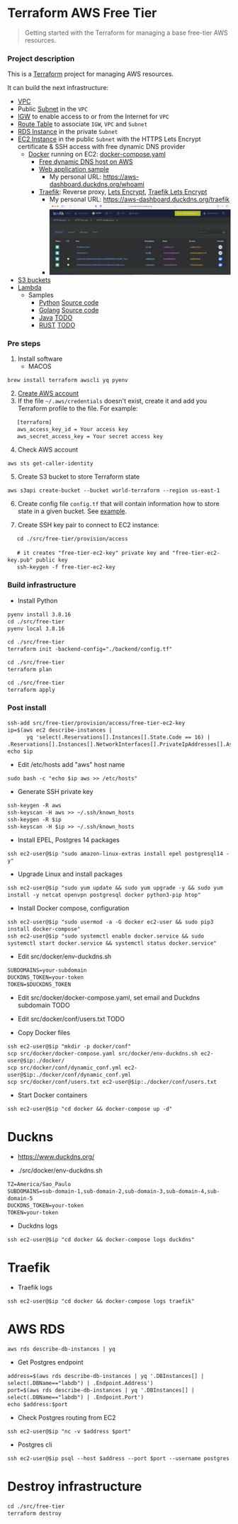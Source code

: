 # Terraform AWS Free Tier

> Getting started with the Terraform for managing a base free-tier AWS resources.

### Project description

This is a [Terraform](https://www.terraform.io/) project for managing AWS resources. 

It can build the next infrastructure:

   * [VPC](https://docs.aws.amazon.com/vpc/latest/userguide/what-is-amazon-vpc.html)
   * Public [Subnet](https://docs.aws.amazon.com/vpc/latest/userguide/working-with-vpcs.html#AddaSubnet) in the `VPC`
   * [IGW](https://docs.aws.amazon.com/vpc/latest/userguide/VPC_Internet_Gateway.html) to enable access to or from the Internet for `VPC`
   * [Route Table](https://docs.aws.amazon.com/vpc/latest/userguide/VPC_Route_Tables.html) to associate `IGW`, `VPC` and `Subnet`
   * [RDS Instance](https://docs.aws.amazon.com/AmazonRDS/latest/UserGuide/concepts.html) in the private `Subnet`
   * [EC2 Instance](https://docs.aws.amazon.com/AWSEC2/latest/UserGuide/concepts.html) in the public `Subnet` with the HTTPS Lets Encrypt certificate & SSH access with free dynamic DNS provider
      * [Docker](https://docs.docker.com/get-started/overview/) running on EC2: [docker-compose.yaml](./src/docker/docker-compose.yaml)
         * [Free dynamic DNS host on AWS](https://www.duckdns.org/)
         * [Web application sample](https://github.com/traefik/whoami)
            * My personal URL: https://aws-dashboard.duckdns.org/whoami
         * [Traefik](https://traefik.io/traefik/): Reverse proxy, [Lets Encrypt](https://letsencrypt.org/), [Traefik Lets Encrypt](https://doc.traefik.io/traefik/https/acme/)
            * My personal URL: https://aws-dashboard.duckdns.org/traefik
            * ![alt text](docs/aws-traefik.png "Traefik reverse proxy running on EC2")
   * [S3 buckets](https://docs.aws.amazon.com/AmazonS3/latest/userguide/Welcome.html) 
   * [Lambda](https://docs.aws.amazon.com/lambda/latest/dg/gettingstarted-concepts.html)
      * Samples
         * [Python](https://github.com/awsdocs/aws-lambda-developer-guide/tree/main/sample-apps/blank-python) [Source code](./src/free-tier/lambda/samples/python)
         * [Golang](https://github.com/awsdocs/aws-lambda-developer-guide/tree/main/sample-apps/blank-go) [Source code](./src/free-tier/lambda/samples/golang/blank-go/function)
         * [Java](https://github.com/awsdocs/aws-lambda-developer-guide/tree/main/sample-apps/blank-java) [TODO]()
         * [RUST](https://docs.aws.amazon.com/sdk-for-rust/latest/dg/lambda.html) [TODO]()

### Pre steps

1. Install software
   * MACOS 
 ```shell
brew install terraform awscli yq pyenv
```
2. [Create AWS account](https://amazon.com/aws)
3. If the file `~/.aws/credentials` doesn't exist, create it and add you Terraform profile to the file. For example:
```text
   [terraform]
   aws_access_key_id = Your access key
   aws_secret_access_key = Your secret access key 
```
4. Check AWS account
```shell
aws sts get-caller-identity
```
5. Create S3 bucket to store Terraform state
```shell
aws s3api create-bucket --bucket world-terraform --region us-east-1
```
6. Create config file `config.tf` that will contain information how to store state in a given bucket. See [example](./src/free-tier/backend/example.config.tf).

8. Create SSH key pair to connect to EC2 instance:
```shell
   cd ./src/free-tier/provision/access

   # it creates "free-tier-ec2-key" private key and "free-tier-ec2-key.pub" public key
   ssh-keygen -f free-tier-ec2-key
``` 
   
### Build infrastructure

   * Install Python
```shell
pyenv install 3.8.16
cd ./src/free-tier
pyenv local 3.8.16
```

```shell
cd ./src/free-tier
terraform init -backend-config="./backend/config.tf"
```

```shell
cd ./src/free-tier
terraform plan
```

```shell
cd ./src/free-tier
terraform apply
```

### Post install

```shell
ssh-add src/free-tier/provision/access/free-tier-ec2-key
ip=$(aws ec2 describe-instances | 
      yq 'select(.Reservations[].Instances[].State.Code == 16) | .Reservations[].Instances[].NetworkInterfaces[].PrivateIpAddresses[].Association.PublicIp')
echo $ip
```

   * Edit /etc/hosts add "aws" host name
```shell
sudo bash -c "echo $ip aws >> /etc/hosts"
```

   * Generate SSH private key
```shell
ssh-keygen -R aws  
ssh-keyscan -H aws >> ~/.ssh/known_hosts
ssh-keygen -R $ip
ssh-keyscan -H $ip >> ~/.ssh/known_hosts
```

   * Install EPEL, Postgres 14 packages
```shell
ssh ec2-user@$ip "sudo amazon-linux-extras install epel postgresql14 -y"
```

   * Upgrade Linux and install packages
```shell
ssh ec2-user@$ip "sudo yum update && sudo yum upgrade -y && sudo yum install -y netcat openvpn postgresql docker python3-pip htop"
```

   * Install Docker compose, configuration
```shell
ssh ec2-user@$ip "sudo usermod -a -G docker ec2-user && sudo pip3 install docker-compose"
ssh ec2-user@$ip "sudo systemctl enable docker.service && sudo systemctl start docker.service && systemctl status docker.service"
```

   * Edit src/docker/env-duckdns.sh
```text
SUBDOMAINS=your-subdomain
DUCKDNS_TOKEN=your-token
TOKEN=$DUCKDNS_TOKEN
``` 

   * Edit src/docker/docker-compose.yaml, set email and Duckdns subdomain TODO

   * Edit src/docker/conf/users.txt TODO

   * Copy Docker files
```shell
ssh ec2-user@$ip "mkdir -p docker/conf"
scp src/docker/docker-compose.yaml src/docker/env-duckdns.sh ec2-user@$ip:./docker/
scp src/docker/conf/dynamic_conf.yml ec2-user@$ip:./docker/conf/dynamic_conf.yml
scp src/docker/conf/users.txt ec2-user@$ip:./docker/conf/users.txt
```

   * Start Docker containers
```shell
ssh ec2-user@$ip "cd docker && docker-compose up -d"
```

# Duckns
   * https://www.duckdns.org/

   * ./src/docker/env-duckdns.sh
```text
TZ=America/Sao_Paulo
SUBDOMAINS=sub-domain-1,sub-domain-2,sub-domain-3,sub-domain-4,sub-domain-5
DUCKDNS_TOKEN=your-token
TOKEN=your-token
```

   * Duckdns logs
```shell
ssh ec2-user@$ip "cd docker && docker-compose logs duckdns"
```

# Traefik
   * Traefik logs
```shell
ssh ec2-user@$ip "cd docker && docker-compose logs traefik"
```

# AWS RDS
```shell
aws rds describe-db-instances | yq
```

   * Get Postgres endpoint
```shell
address=$(aws rds describe-db-instances | yq '.DBInstances[] | select(.DBName=="labdb") | .Endpoint.Address')
port=$(aws rds describe-db-instances | yq '.DBInstances[] | select(.DBName=="labdb") | .Endpoint.Port')
echo $address:$port
```

   * Check Postgres routing from EC2
```shell
ssh ec2-user@$ip "nc -v $address $port"
```

   * Postgres cli
```shell
ssh ec2-user@$ip psql --host $address --port $port --username postgres
```

# Destroy infrastructure
```shell
cd ./src/free-tier
terraform destroy
```
